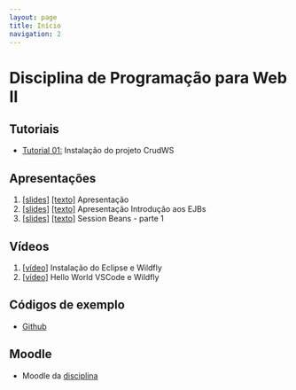 ```yaml
---
layout: page
title: Início
navigation: 2
---
```


# Disciplina de Programação para Web II

## Tutoriais

* [Tutorial 01:](tutorials/crudws.md) Instalação do projeto CrudWS

## Apresentações

1. [[slides]](https://moodle.poa.ifrs.edu.br/course/view.php?id=5778) [[texto]]([slides/02-introdução/slides.md](https://moodle.poa.ifrs.edu.br/course/view.php?id=5778)) Apresentação
1. [[slides]](slides/02-introdução/index.html) [[texto]](slides/02-introdução/slides.md) Apresentação Introdução aos EJBs
1. [[slides]](slides/03-session-beans-01/index.html) [[texto]](slides/03-session-beans-01/index.html) Session Beans - parte 1

## Vídeos

1. [[vídeo]](https://youtu.be/MkjzEuSleso) Instalação do Eclipse e Wildfly
2. [[vídeo]](https://youtu.be/aOAHTI4YAAI) Hello World VSCode e Wildfly

## Códigos de exemplo

* [Github](https://github.com/rodrigoprestesmachado/pw2)

## Moodle

* Moodle da [disciplina](https://moodle.poa.ifrs.edu.br/course/view.php?id=5778)